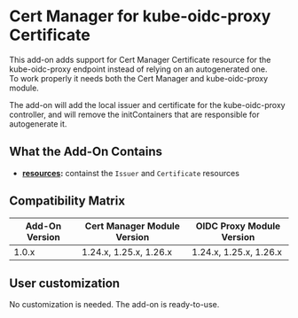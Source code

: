 # Cert Manager for kube-oidc-proxy Certificate

This add-on adds support for Cert Manager Certificate resource for the kube-oidc-proxy endpoint instead of
relying on an autogenerated one.  
To work properly it needs both the Cert Manager and kube-oidc-proxy module.

The add-on will add the local issuer and certificate for the kube-oidc-proxy controller, and will remove the
initContainers that are responsible for autogenerate it.

## What the Add-On Contains

- **[resources](./resources):** containst the `Issuer` and `Certificate` resources

## Compatibility Matrix

| Add-On Version | Cert Manager Module Version | OIDC Proxy Module Version |
|----------------|-----------------------------|---------------------------|
| 1.0.x          | 1.24.x, 1.25.x, 1.26.x      | 1.24.x, 1.25.x, 1.26.x    |

## User customization

No customization is needed. The add-on is ready-to-use.
